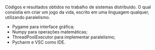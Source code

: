 Códigos e resultados obtidos no trabalho de sistemas distribuido. O qual consistia em criar um jogo da vida, escrito em uma linguagem qualquer, utilizando paralelismo.
* Pygame para interface gráfica;
* Numpy para operações matemáticas;
* ThreadPoolExecutor para implementar paralelismo;
* Pycharm e VSC como IDE.

